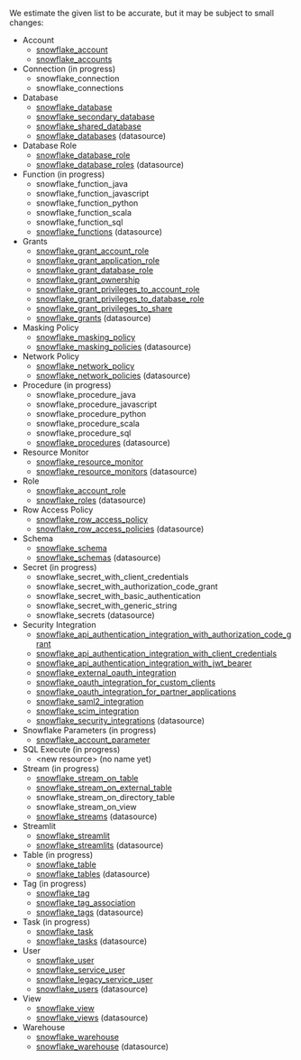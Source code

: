 We estimate the given list to be accurate, but it may be subject to small changes:

* Account
    * [snowflake_account](https://registry.terraform.io/providers/Snowflake-Labs/snowflake/0.97.0/docs/resources/account)
    * [snowflake_accounts](https://registry.terraform.io/providers/Snowflake-Labs/snowflake/0.97.0/docs/data-sources/accounts)
* Connection (in progress)
    * snowflake_connection
    * snowflake_connections
* Database
    * [snowflake_database](https://registry.terraform.io/providers/Snowflake-Labs/snowflake/0.97.0/docs/resources/database)
    * [snowflake_secondary_database](https://registry.terraform.io/providers/Snowflake-Labs/snowflake/0.97.0/docs/resources/secondary_database)
    * [snowflake_shared_database](https://registry.terraform.io/providers/Snowflake-Labs/snowflake/0.97.0/docs/resources/shared_database)
    * [snowflake_databases](https://registry.terraform.io/providers/Snowflake-Labs/snowflake/0.97.0/docs/data-sources/databases) (datasource)
* Database Role
    * [snowflake_database_role](https://registry.terraform.io/providers/Snowflake-Labs/snowflake/0.97.0/docs/resources/database_role)
    * [snowflake_database_roles](https://registry.terraform.io/providers/Snowflake-Labs/snowflake/0.97.0/docs/data-sources/database_roles) (datasource)
* Function (in progress)
    * snowflake_function_java
    * snowflake_function_javascript
    * snowflake_function_python
    * snowflake_function_scala
    * snowflake_function_sql
    * [snowflake_functions](https://registry.terraform.io/providers/Snowflake-Labs/snowflake/0.97.0/docs/data-sources/functions) (datasource)
* Grants
    * [snowflake_grant_account_role](https://registry.terraform.io/providers/Snowflake-Labs/snowflake/0.97.0/docs/resources/grant_account_role)
    * [snowflake_grant_application_role](https://registry.terraform.io/providers/Snowflake-Labs/snowflake/0.97.0/docs/resources/grant_application_role)
    * [snowflake_grant_database_role](https://registry.terraform.io/providers/Snowflake-Labs/snowflake/0.97.0/docs/resources/grant_database_role)
    * [snowflake_grant_ownership](https://registry.terraform.io/providers/Snowflake-Labs/snowflake/0.97.0/docs/resources/grant_ownership)
    * [snowflake_grant_privileges_to_account_role](https://registry.terraform.io/providers/Snowflake-Labs/snowflake/0.97.0/docs/resources/grant_privileges_to_account_role)
    * [snowflake_grant_privileges_to_database_role](https://registry.terraform.io/providers/Snowflake-Labs/snowflake/0.97.0/docs/resources/grant_privileges_to_database_role)
    * [snowflake_grant_privileges_to_share](https://registry.terraform.io/providers/Snowflake-Labs/snowflake/0.97.0/docs/resources/grant_privileges_to_share)
    * [snowflake_grants](https://registry.terraform.io/providers/Snowflake-Labs/snowflake/0.97.0/docs/data-sources/grants) (datasource)
* Masking Policy
    * [snowflake_masking_policy](https://registry.terraform.io/providers/Snowflake-Labs/snowflake/0.97.0/docs/resources/masking_policy)
    * [snowflake_masking_policies](https://registry.terraform.io/providers/Snowflake-Labs/snowflake/0.97.0/docs/data-sources/masking_policies) (datasource)
* Network Policy
    * [snowflake_network_policy](https://registry.terraform.io/providers/Snowflake-Labs/snowflake/0.97.0/docs/resources/network_policy)
    * [snowflake_network_policies](https://registry.terraform.io/providers/Snowflake-Labs/snowflake/0.97.0/docs/data-sources/network_policies) (datasource)
* Procedure  (in progress)
    * snowflake_procedure_java
    * snowflake_procedure_javascript
    * snowflake_procedure_python
    * snowflake_procedure_scala
    * snowflake_procedure_sql
    * [snowflake_procedures](https://registry.terraform.io/providers/Snowflake-Labs/snowflake/0.97.0/docs/data-sources/procedures) (datasource)
* Resource Monitor
    * [snowflake_resource_monitor](https://registry.terraform.io/providers/Snowflake-Labs/snowflake/0.97.0/docs/resources/resource_monitor)
    * [snowflake_resource_monitors](https://registry.terraform.io/providers/Snowflake-Labs/snowflake/0.97.0/docs/data-sources/resource_monitors) (datasource)
* Role
    * [snowflake_account_role](https://registry.terraform.io/providers/Snowflake-Labs/snowflake/0.97.0/docs/resources/account_role)
    * [snowflake_roles](https://registry.terraform.io/providers/Snowflake-Labs/snowflake/0.97.0/docs/data-sources/roles) (datasource)
* Row Access Policy
    * [snowflake_row_access_policy](https://registry.terraform.io/providers/Snowflake-Labs/snowflake/0.97.0/docs/resources/row_access_policy)
    * [snowflake_row_access_policies](https://registry.terraform.io/providers/Snowflake-Labs/snowflake/0.97.0/docs/data-sources/row_access_policies) (datasource)
* Schema
    * [snowflake_schema](https://registry.terraform.io/providers/Snowflake-Labs/snowflake/0.97.0/docs/resources/schema)
    * [snowflake_schemas](https://registry.terraform.io/providers/Snowflake-Labs/snowflake/0.97.0/docs/data-sources/schemas) (datasource)
* Secret (in progress)
    * snowflake_secret_with_client_credentials
    * snowflake_secret_with_authorization_code_grant
    * snowflake_secret_with_basic_authentication
    * snowflake_secret_with_generic_string
    * snowflake_secrets (datasource)
* Security Integration
    * [snowflake_api_authentication_integration_with_authorization_code_grant](https://registry.terraform.io/providers/Snowflake-Labs/snowflake/0.97.0/docs/resources/api_authentication_integration_with_authorization_code_grant)
    * [snowflake_api_authentication_integration_with_client_credentials](https://registry.terraform.io/providers/Snowflake-Labs/snowflake/0.97.0/docs/resources/api_authentication_integration_with_client_credentials)
    * [snowflake_api_authentication_integration_with_jwt_bearer](https://registry.terraform.io/providers/Snowflake-Labs/snowflake/0.97.0/docs/resources/api_authentication_integration_with_jwt_bearer)
    * [snowflake_external_oauth_integration](https://registry.terraform.io/providers/Snowflake-Labs/snowflake/0.97.0/docs/resources/external_oauth_integration)
    * [snowflake_oauth_integration_for_custom_clients](https://registry.terraform.io/providers/Snowflake-Labs/snowflake/0.97.0/docs/resources/oauth_integration_for_custom_clients)
    * [snowflake_oauth_integration_for_partner_applications](https://registry.terraform.io/providers/Snowflake-Labs/snowflake/0.97.0/docs/resources/oauth_integration_for_partner_applications)
    * [snowflake_saml2_integration](https://registry.terraform.io/providers/Snowflake-Labs/snowflake/0.97.0/docs/resources/saml2_integration)
    * [snowflake_scim_integration](https://registry.terraform.io/providers/Snowflake-Labs/snowflake/0.97.0/docs/resources/scim_integration)
    * [snowflake_security_integrations](https://registry.terraform.io/providers/Snowflake-Labs/snowflake/0.97.0/docs/data-sources/security_integrations) (datasource)
* Snowflake Parameters (in progress)
    * [snowflake_account_parameter](https://registry.terraform.io/providers/Snowflake-Labs/snowflake/0.97.0/docs/resources/account_parameter)
* SQL Execute (in progress)
    * \<new resource\> (no name yet)
* Stream (in progress)
    * [snowflake_stream_on_table](https://registry.terraform.io/providers/Snowflake-Labs/snowflake/0.97.0/docs/resources/stream_on_table)
    * [snowflake_stream_on_external_table](https://registry.terraform.io/providers/Snowflake-Labs/snowflake/0.97.0/docs/resources/stream_on_external_table)
    * snowflake_stream_on_directory_table
    * snowflake_stream_on_view
    * [snowflake_streams](https://registry.terraform.io/providers/Snowflake-Labs/snowflake/0.97.0/docs/data-sources/streams) (datasource)
* Streamlit
    * [snowflake_streamlit](https://registry.terraform.io/providers/Snowflake-Labs/snowflake/0.97.0/docs/resources/streamlit)
    * [snowflake_streamlits](https://registry.terraform.io/providers/Snowflake-Labs/snowflake/0.97.0/docs/data-sources/streamlits) (datasource)
* Table (in progress)
    * [snowflake_table](https://registry.terraform.io/providers/Snowflake-Labs/snowflake/0.97.0/docs/resources/table)
    * [snowflake_tables](https://registry.terraform.io/providers/Snowflake-Labs/snowflake/0.97.0/docs/data-sources/tables) (datasource)
* Tag (in progress)
    * [snowflake_tag](https://registry.terraform.io/providers/Snowflake-Labs/snowflake/0.97.0/docs/resources/tag)
    * [snowflake_tag_association](https://registry.terraform.io/providers/Snowflake-Labs/snowflake/0.97.0/docs/resources/tag_association)
    * [snowflake_tags](https://registry.terraform.io/providers/Snowflake-Labs/snowflake/0.97.0/docs/data-sources/tags) (datasource)
* Task (in progress)
    * [snowflake_task](https://registry.terraform.io/providers/Snowflake-Labs/snowflake/0.97.0/docs/resources/task)
    * [snowflake_tasks](https://registry.terraform.io/providers/Snowflake-Labs/snowflake/0.97.0/docs/data-sources/tasks) (datasource)
* User
    * [snowflake_user](https://registry.terraform.io/providers/Snowflake-Labs/snowflake/0.97.0/docs/resources/user)
    * [snowflake_service_user](https://registry.terraform.io/providers/Snowflake-Labs/snowflake/0.97.0/docs/resources/service_user)
    * [snowflake_legacy_service_user](https://registry.terraform.io/providers/Snowflake-Labs/snowflake/0.97.0/docs/resources/legacy_service_user)
    * [snowflake_users](https://registry.terraform.io/providers/Snowflake-Labs/snowflake/0.97.0/docs/data-sources/users) (datasource)
* View
    * [snowflake_view](https://registry.terraform.io/providers/Snowflake-Labs/snowflake/0.97.0/docs/resources/view)
    * [snowflake_views](https://registry.terraform.io/providers/Snowflake-Labs/snowflake/0.97.0/docs/data-sources/views) (datasource)
* Warehouse
    * [snowflake_warehouse](https://registry.terraform.io/providers/Snowflake-Labs/snowflake/0.97.0/docs/resources/warehouse)
    * [snowflake_warehouse](https://registry.terraform.io/providers/Snowflake-Labs/snowflake/0.97.0/docs/data-sources/warehouse) (datasource)
